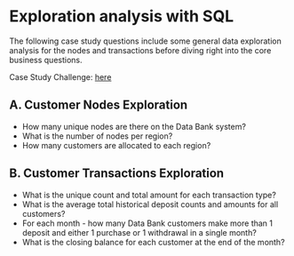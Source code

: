 # Exploration analysis with SQL

The following case study questions include some general data exploration analysis for the nodes and transactions before diving right into the core business questions.

 Case Study Challenge: [here](https://8weeksqlchallenge.com/case-study-4/)
 
## A. Customer Nodes Exploration
- How many unique nodes are there on the Data Bank system?
- What is the number of nodes per region?
- How many customers are allocated to each region?


## B. Customer Transactions Exploration
- What is the unique count and total amount for each transaction type?
- What is the average total historical deposit counts and amounts for all customers?
- For each month - how many Data Bank customers make more than 1 deposit and either 1 purchase or 1 withdrawal in a single month?
- What is the closing balance for each customer at the end of the month?

